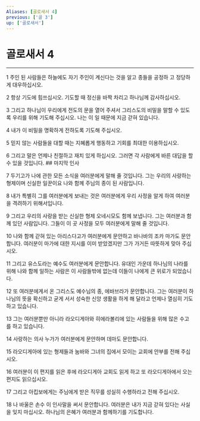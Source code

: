 ```yaml
---
Aliases: [골로새서 4]
previous: ['골 3']
up: ['골로새서']
---
```

# 골로새서 4

***


1 주인 된 사람들은 하늘에도 자기 주인이 계신다는 것을 알고 종들을 공정하 고 정당하게 대우하십시오. 

2 항상 기도에 힘쓰십시오. 기도할 때 정신을 바짝 차리고 하나님께 감사하십시오. 

3 그리고 하나님이 우리에게 전도의 문을 열어 주셔서 그리스도의 비밀을 말할 수 있도록 우리를 위해 기도해 주십시오. 나는 이 일 때문에 지금 갇혀 있습니다. 

4 내가 이 비밀을 명확하게 전하도록 기도해 주십시오. 

5 믿지 않는 사람들을 대할 때는 지혜롭게 행동하고 기회를 최대한 이용하십시오. 

6 그리고 말은 언제나 친절하고 재치 있게 하십시오. 그러면 각 사람에게 바른 대답을 할 수 있을 것입니다. ## 마지막 인사 

7 두기고가 나에 관한 모든 소식을 여러분에게 말해 줄 것입니다. 그는 우리의 사랑하는 형제이며 신실한 일꾼이요 나와 함께 주님의 종이 된 사람입니다. 

8 내가 특별히 그를 여러분에게 보내는 것은 여러분에게 우리 사정을 알게 하여 여러분을 격려하기 위해서입니다. 

9 그리고 우리의 사랑을 받는 신실한 형제 오네시모도 함께 보냅니다. 그는 여러분과 함께 있던 사람입니다. 그들이 이 곳 사정을 모두 여러분에게 말해 줄 것입니다. 

10 나와 함께 갇혀 있는 아리스다고가 여러분에게 문안하고 바나바의 조카 마가도 문안합니다. 여러분이 마가에 대한 지시를 이미 받았겠지만 그가 가거든 따뜻하게 맞아 주십시오. 

11 그리고 유스도라는 예수도 여러분에게 문안합니다. 유대인 가운데 하나님의 나라를 위해 나와 함께 일하는 사람은 이 사람들밖에 없는데 이들이 나에게 큰 위로가 되었습니다. 

12 또 여러분에게서 온 그리스도 예수님의 종, 에바브라가 문안합니다. 그는 여러분이 하나님의 뜻을 확신하고 굳게 서서 성숙한 신앙 생활을 하게 해 달라고 언제나 열심히 기도하고 있습니다. 

13 그는 여러분뿐만 아니라 라오디게아와 히에라볼리에 있는 사람들을 위해 많은 수고를 하고 있습니다. 

14 사랑하는 의사 누가가 여러분에게 문안하며 데마도 문안합니다. 

15 라오디게아에 있는 형제들과 눔바와 그녀의 집에서 모이는 교회에 안부를 전해 주십시오. 

16 여러분이 이 편지를 읽은 후에 라오디게아 교회도 읽게 하고 또 라오디게아에서 오는 편지도 읽으십시오. 

17 그리고 아킵보에게는 주님에게 받은 직무를 성실히 수행하라고 전해 주십시오. 

18 나 바울은 손수 이 인사말을 써서 문안합니다. 여러분은 내가 지금 갇혀 있다는 사실을 잊지 마십시오. 하나님의 은혜가 여러분과 함께하기를 기도합니다.
